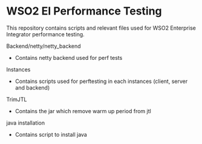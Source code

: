 # WSO2 EI Performance Testing

This repository contains scripts and relevant files used for WSO2 Enterprise Integrator performance testing.

Backend/netty/netty_backend
  - Contains netty backend used for perf tests

Instances
  - Contains scripts used for perftesting in each instances (client, server and backend)

TrimJTL
  - Contains the jar which remove warm up period from jtl

java installation
  - Contains script to install java
